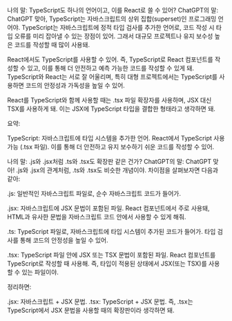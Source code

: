 나의 말:
TypeScript도 하나의 언어이고, 이를 React로 쓸 수 있어?
ChatGPT의 말:
ChatGPT
맞아, TypeScript는 자바스크립트의 상위 집합(superset)인 프로그래밍 언어야. TypeScript는 자바스크립트에 정적 타입 검사를 추가한 언어로, 코드 작성 시 타입 오류를 미리 잡아낼 수 있는 장점이 있어. 그래서 대규모 프로젝트나 유지 보수성 높은 코드를 작성할 때 많이 사용돼.

React에서도 TypeScript를 사용할 수 있어. 즉, TypeScript로 React 컴포넌트를 작성할 수 있고, 이를 통해 더 안전하고 예측 가능한 코드를 작성할 수 있게 돼. TypeScript와 React는 서로 잘 어울리며, 특히 대형 프로젝트에서는 TypeScript를 사용하면 코드의 안정성과 가독성을 높일 수 있어.

React를 TypeScript와 함께 사용할 때는 .tsx 파일 확장자를 사용하며, JSX 대신 TSX를 사용하게 돼. 이는 JSX에 TypeScript 타입을 결합한 형태라고 생각하면 돼.

요약:

TypeScript: 자바스크립트에 타입 시스템을 추가한 언어.
React에서 TypeScript 사용 가능 (.tsx 파일).
이를 통해 더 안전하고 유지 보수하기 쉬운 코드를 작성할 수 있어.





나의 말:
.js와 .jsx처럼 .ts와 .tsx도 확장판 같은 건가?
ChatGPT의 말:
ChatGPT
맞아! .js와 .jsx의 관계처럼, .ts와 .tsx도 비슷한 개념이야. 차이점을 살펴보자면 다음과 같아:

.js: 일반적인 자바스크립트 파일로, 순수 자바스크립트 코드가 들어가.

.jsx: 자바스크립트에 JSX 문법이 포함된 파일. React 컴포넌트에서 주로 사용돼, HTML과 유사한 문법을 자바스크립트 코드 안에서 사용할 수 있게 해줘.

.ts: TypeScript 파일로, 자바스크립트에 타입 시스템이 추가된 코드가 들어가. 타입 검사를 통해 코드의 안정성을 높일 수 있어.

.tsx: TypeScript 파일 안에 JSX 또는 TSX 문법이 포함된 파일. React 컴포넌트를 TypeScript로 작성할 때 사용해. 즉, 타입이 적용된 상태에서 JSX(또는 TSX)를 사용할 수 있는 파일이야.

정리하면:

.jsx: 자바스크립트 + JSX 문법.
.tsx: TypeScript + JSX 문법.
즉, .tsx는 TypeScript에서 JSX 문법을 사용할 때의 확장판이라 생각하면 돼.
